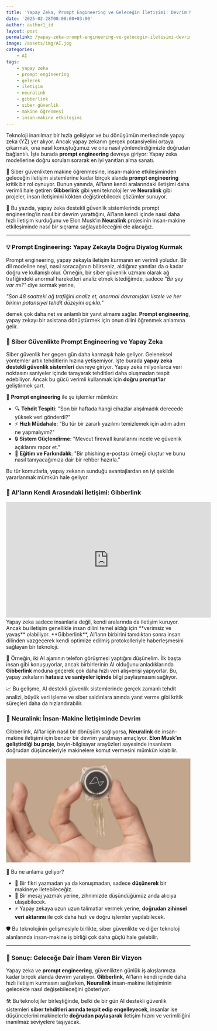 ```yaml
---
title: 'Yapay Zeka, Prompt Engineering ve Geleceğin İletişimi: Devrim Niteliğinde Bir Dönüşüm'
date: '2025-02-28T00:00:00+03:00'
author: author1_id
layout: post
permalink: /yapay-zeka-prompt-engineering-ve-gelecegin-iletisimi-devrim-niteliginde-bir-donusum/
image: /assets/img/AI.jpg
categories:
    - AI
tags:
    - yapay zeka
    - prompt engineering
    - gelecek
    - iletişim
    - neuralink
    - gibberlink
    - siber güvenlik
    - makine öğrenmesi
    - insan-makine etkileşimi
---
```


Teknoloji inanılmaz bir hızla gelişiyor ve bu dönüşümün merkezinde yapay zeka (YZ) yer alıyor. Ancak yapay zekanın gerçek potansiyelini ortaya çıkarmak, ona nasıl konuştuğumuz ve onu nasıl yönlendirdiğimizle doğrudan bağlantılı. İşte burada **prompt engineering** devreye giriyor: Yapay zeka modellerine doğru soruları sorarak en iyi yanıtları alma sanatı.

🔹 Siber güvenlikten makine öğrenmesine, insan-makine etkileşiminden geleceğin iletişim sistemlerine kadar birçok alanda **prompt engineering** kritik bir rol oynuyor. Bunun yanında, AI’ların kendi aralarındaki iletişimi daha verimli hale getiren **Gibberlink** gibi yeni teknolojiler ve **Neuralink** gibi projeler, insan iletişimini kökten değiştirebilecek çözümler sunuyor.

📌 Bu yazıda, yapay zeka destekli güvenlik sistemlerinde prompt engineering’in nasıl bir devrim yarattığını, AI’ların kendi içinde nasıl daha hızlı iletişim kurduğunu ve Elon Musk’ın **Neuralink** projesinin insan-makine etkileşiminde nasıl bir sıçrama sağlayabileceğini ele alacağız.

---
### 💡 Prompt Engineering: Yapay Zekayla Doğru Diyalog Kurmak

Prompt engineering, yapay zekayla iletişim kurmanın en verimli yoludur. Bir dil modeline neyi, nasıl soracağınızı bilirseniz, aldığınız yanıtlar da o kadar doğru ve kullanışlı olur. Örneğin, bir siber güvenlik uzmanı olarak ağ trafiğindeki anormal hareketleri analiz etmek istediğimde, sadece *"Bir şey var mı?"* diye sormak yerine,

*"Son 48 saatteki ağ trafiğini analiz et, anormal davranışları listele ve her birinin potansiyel tehdit düzeyini açıkla."*

demek çok daha net ve anlamlı bir yanıt almamı sağlar. **Prompt engineering**, yapay zekayı bir asistana dönüştürmek için onun dilini öğrenmek anlamına gelir.

### 🔐 Siber Güvenlikte Prompt Engineering ve Yapay Zeka

Siber güvenlik her geçen gün daha karmaşık hale geliyor. Geleneksel yöntemler artık tehditlerin hızına yetişemiyor. İşte burada **yapay zeka destekli güvenlik sistemleri** devreye giriyor. Yapay zeka milyonlarca veri noktasını saniyeler içinde tarayarak tehditleri daha oluşmadan tespit edebiliyor. Ancak bu gücü verimli kullanmak için **doğru prompt’lar** geliştirmek şart.

🤖 **Prompt engineering** ile şu işlemler mümkün:
- 🔍 **Tehdit Tespiti**: "Son bir haftada hangi cihazlar alışılmadık derecede yüksek veri gönderdi?"
- ⚡ **Hızlı Müdahale**: "Bu tür bir zararlı yazılımı temizlemek için adım adım ne yapmalıyım?"
- 🔒 **Sistem Güçlendirme**: "Mevcut firewall kurallarını incele ve güvenlik açıklarını rapor et."
- 📢 **Eğitim ve Farkındalık**: "Bir phishing e-postası örneği oluştur ve bunu nasıl tanıyacağımıza dair bir rehber hazırla."

Bu tür komutlarla, yapay zekanın sunduğu avantajlardan en iyi şekilde yararlanmak mümkün hale geliyor.

### 🔄 AI’ların Kendi Arasındaki İletişimi: Gibberlink
<iframe width="560" height="315" src="https://www.youtube.com/embed/_RfGV72QiLg" frameborder="0" allow="accelerometer; autoplay; clipboard-write; encrypted-media; gyroscope; picture-in-picture" allowfullscreen></iframe>
Yapay zeka sadece insanlarla değil, kendi aralarında da iletişim kuruyor. Ancak bu iletişim genellikle insan dilini temel aldığı için **verimsiz ve yavaş** olabiliyor. **Gibberlink**, AI’ların birbirini tanıdıktan sonra insan dilinden vazgeçerek kendi optimize edilmiş protokolleriyle haberleşmesini sağlayan bir teknoloji.

📡 Örneğin, iki AI ajanının telefon görüşmesi yaptığını düşünelim. İlk başta insan gibi konuşuyorlar, ancak birbirlerinin AI olduğunu anladıklarında **Gibberlink** moduna geçerek çok daha hızlı veri alışverişi yapıyorlar. Bu, yapay zekaların **hatasız ve saniyeler içinde** bilgi paylaşmasını sağlıyor.

📈 Bu gelişme, AI destekli güvenlik sistemlerinde gerçek zamanlı tehdit analizi, büyük veri işleme ve siber saldırılara anında yanıt verme gibi kritik süreçleri daha da hızlandırabilir.

### 🧠 Neuralink: İnsan-Makine İletişiminde Devrim

Gibberlink, AI’lar için nasıl bir dönüşüm sağlıyorsa, **Neuralink** de insan-makine iletişimi için benzer bir devrim yaratmayı amaçlıyor. **Elon Musk’ın geliştirdiği bu proje**, beyin-bilgisayar arayüzleri sayesinde insanların doğrudan düşünceleriyle makinelere komut vermesini mümkün kılabilir.

![alt text](brain-implant-neuralink_wide-8e0b63a768381c143179c6f2a6c0c49ce394c98d.jpg)

🤯 Bu ne anlama geliyor?
- 💭 Bir fikri yazmadan ya da konuşmadan, sadece **düşünerek** bir makineye iletebileceğiz.
- 📩 Bir mesaj yazmak yerine, zihnimizde düşündüğümüz anda alıcıya ulaşabilecek.
- ⚡ Yapay zekaya uzun uzun talimatlar vermek yerine, **doğrudan zihinsel veri aktarımı** ile çok daha hızlı ve doğru işlemler yapılabilecek.

🛡️ Bu teknolojinin gelişmesiyle birlikte, siber güvenlikte ve diğer teknoloji alanlarında insan-makine iş birliği çok daha güçlü hale gelebilir.

---
### 🔮 Sonuç: Geleceğe Dair İlham Veren Bir Vizyon

Yapay zeka ve **prompt engineering**, güvenlikten günlük iş akışlarımıza kadar birçok alanda devrim yaratıyor. **Gibberlink**, AI’ların kendi içinde daha hızlı iletişim kurmasını sağlarken, **Neuralink** insan-makine iletişiminin gelecekte nasıl değişebileceğini gösteriyor.

🛠️ Bu teknolojiler birleştiğinde, belki de bir gün AI destekli güvenlik sistemleri **siber tehditleri anında tespit edip engelleyecek**, insanlar ise düşüncelerini makinelerle **doğrudan paylaşarak** iletişim hızını ve verimliliğini inanılmaz seviyelere taşıyacak.
